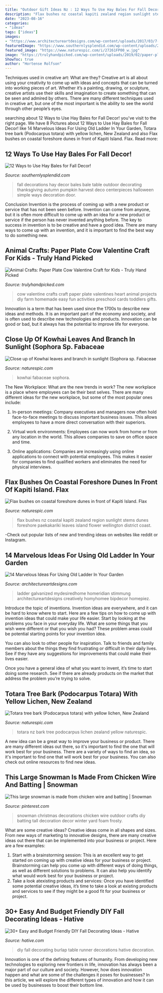 ```yaml
---
title: "Outdoor Gift Ideas Nz : 12 Ways To Use Hay Bales For Fall Decor!"
description: "Flax bushes nz coastal kapiti zealand region sunlight stems dunes foreshore paekakariki leaves island flower wellington district coast"
date: "2023-08-16"
categories:
- "ideas"
tags: ["ideas"]
images:
- "https://www.architectureartdesigns.com/wp-content/uploads/2017/03/7-28-e1490137707118.jpg"
featuredImage: "https://www.southernlysplendid.com/wp-content/uploads/2017/08/hay13.jpg"
featured_image: "https://www.naturespic.com/i/27261FP00_w.jpg"
image: "https://trulyhandpicked.com/wp-content/uploads/2019/02/paper-plate-cow-valentine-craft-for-kids-crafty-morning-1550725303g48kn.png"
ShowToc: true
author: "Hortense Rolfson"
---
```



Techniques used in creative art: What are they?
Creative art is all about using your creativity to come up with ideas and concepts that can be turned into working pieces of art. Whether it’s a painting, drawing, or sculpture, creative artists use their skills and imagination to create something that can be seen and admired by others. There are many different techniques used in creative art, but one of the most important is the ability to see the world through other people’s eyes.

	

		
searching about 12 Ways to Use Hay Bales for Fall Decor! you've visit to the right page. We have 8 Pictures about 12 Ways to Use Hay Bales for Fall Decor! like 14 Marvelous Ideas For Using Old Ladder In Your Garden, Totara tree bark (Podocarpus totara) with yellow lichen, New Zealand and also Flax bushes on coastal foreshore dunes in front of Kapiti Island. Flax. Read more:
		
    
## 12 Ways To Use Hay Bales For Fall Decor!

<img loading=lazy src="https://www.southernlysplendid.com/wp-content/uploads/2017/08/hay13.jpg" onerror="this.onerror=null;this.src='https://tse1.mm.bing.net/th?id=OIP.MIHJNY36PqUDPXbCYzF3HgAAAA&amp;pid=15.1';" alt="12 Ways to Use Hay Bales for Fall Decor!">

_Source: southernlysplendid.com_

>fall decorations hay decor bales bale table outdoor decorating thanksgiving autumn pumpkin harvest deco centerpieces halloween simple ways decoration door. 

	

Conclusion
Invention is the process of coming up with a new product or service that has not been seen before. Invention can come from anyone, but it is often more difficult to come up with an idea for a new product or service if the person has never invented anything before. The key to success in invention is to be creative and have a good idea. There are many ways to come up with an invention, and it is important to find the best way to do something new.

    
## Animal Crafts: Paper Plate Cow Valentine Craft For Kids - Truly Hand Picked

<img loading=lazy src="https://trulyhandpicked.com/wp-content/uploads/2019/02/paper-plate-cow-valentine-craft-for-kids-crafty-morning-1550725303g48kn.png" onerror="this.onerror=null;this.src='https://tse2.mm.bing.net/th?id=OIP.MzlFxiNEbZHSxvPOefvmKQHaLd&amp;pid=15.1';" alt="Animal Crafts: Paper Plate Cow Valentine Craft for Kids - Truly Hand Picked">

_Source: trulyhandpicked.com_

>cow valentine crafts craft paper plate valentines heart animal projects diy farm homemade easy fun activities preschool cards toddlers gifts. 

	

Innovation is a term that has been used since the 1700s to describe new ideas and methods. It is an important part of the economy and society, and is often used to describe new technologies and products. Innovation can be good or bad, but it always has the potential to improve life for everyone.

    
## Close Up Of Kowhai Leaves And Branch In Sunlight (Sophora Sp. Fabaceae

<img loading=lazy src="https://www.naturespic.com/i/35366FP00_w.jpg" onerror="this.onerror=null;this.src='https://tse4.mm.bing.net/th?id=OIP.UpbmFt1U_CTldTvoPK0TpQAAAA&amp;pid=15.1';" alt="Close up of Kowhai leaves and branch in sunlight (Sophora sp. Fabaceae">

_Source: naturespic.com_

>kowhai fabaceae sophora. 

	

The New Workplace: What are the new trends in work?
The new workplace is a place where employees can be their best selves. There are many different ideas for the new workplace, but some of the most popular ones include:
1. In-person meetings: Company executives and managers now often hold face-to-face meetings to discuss important business issues. This allows employees to have a more direct conversation with their superiors.

2. Virtual work environments: Employees can now work from home or from any location in the world. This allows companies to save on office space and time.

3. Online applications: Companies are increasingly using online applications to connect with potential employees. This makes it easier for companies to find qualified workers and eliminates the need for physical interviews.

    
## Flax Bushes On Coastal Foreshore Dunes In Front Of Kapiti Island. Flax

<img loading=lazy src="https://www.naturespic.com/i/55495OB00_w.jpg" onerror="this.onerror=null;this.src='https://tse3.mm.bing.net/th?id=OIP.c6kNQkGYGhPaguC61YhzbwHaJ3&amp;pid=15.1';" alt="Flax bushes on coastal foreshore dunes in front of Kapiti Island. Flax">

_Source: naturespic.com_

>flax bushes nz coastal kapiti zealand region sunlight stems dunes foreshore paekakariki leaves island flower wellington district coast. 

	

-Check out popular lists of new and trending ideas on websites like reddit or Instagram.

    
## 14 Marvelous Ideas For Using Old Ladder In Your Garden

<img loading=lazy src="https://www.architectureartdesigns.com/wp-content/uploads/2017/03/7-28-e1490137707118.jpg" onerror="this.onerror=null;this.src='https://tse2.mm.bing.net/th?id=OIP.FTH2cKWT3zFIfWENX3HNnQHaJz&amp;pid=15.1';" alt="14 Marvelous Ideas For Using Old Ladder In Your Garden">

_Source: architectureartdesigns.com_

>ladder galvanized mydesiredhome homeridian stimmung architectureartdesigns creatively homyhomee bipdecor homepiez. 

	

Introduce the topic of inventions.
Invention ideas are everywhere, and it can be hard to know where to start. Here are a few tips on how to come up with invention ideas that could make your life easier.
Start by looking at the problems you face in your everyday life. What are some things that you wish were different or that you wish you had? These problem areas could be potential starting points for your invention idea.

You can also look to other people for inspiration. Talk to friends and family members about the things they find frustrating or difficult in their daily lives. See if they have any suggestions for improvements that could make their lives easier.

Once you have a general idea of what you want to invent, it’s time to start doing some research. See if there are already products on the market that address the problem you’re trying to solve.

    
## Totara Tree Bark (Podocarpus Totara) With Yellow Lichen, New Zealand

<img loading=lazy src="https://www.naturespic.com/i/27261FP00_w.jpg" onerror="this.onerror=null;this.src='https://tse2.mm.bing.net/th?id=OIP.Do13uq8eupyv86ljTpiX4QHaLF&amp;pid=15.1';" alt="Totara tree bark (Podocarpus totara) with yellow lichen, New Zealand">

_Source: naturespic.com_

>totara nz bark tree podocarpus lichen zealand yellow naturespic. 

	

A new idea can be a great way to improve your business or product. There are many different ideas out there, so it's important to find the one that will work best for your business. There are a variety of ways to find an idea, so it's important to find one that will work best for your business. You can also check out online resources to find new ideas.

    
## This Large Snowman Is Made From Chicken Wire And Batting | Snowman

<img loading=lazy src="https://i.pinimg.com/736x/fa/db/18/fadb182427ef1ef4989bb7a9d360c4bb--snowman-poem-snowman-crafts.jpg" onerror="this.onerror=null;this.src='https://tse1.mm.bing.net/th?id=OIP.obnUvV7LY8fpdWpwDBhBZQHaJ3&amp;pid=15.1';" alt="This large snowman is made from chicken wire and batting | Snowman">

_Source: pinterest.com_

>snowman christmas decorations chicken wire outdoor crafts diy batting tall decoration decor winter yard foam frosty. 

	

What are some creative ideas?
Creative ideas come in all shapes and sizes. From new ways of marketing to innovative designs, there are many creative ideas out there that can be implemented into your business or project. Here are a few examples: 
1. Start with a brainstorming session: This is an excellent way to get started on coming up with creative ideas for your business or project. Brainstorming can help you come up with different ways of doing things, as well as different solutions to problems. It can also help you identify what would work best for your business or project. 
2. Take a look atexisting products and services: Once you have identified some potential creative ideas, it’s time to take a look at existing products and services to see if they might be a good fit for your business or project.

    
## 30+ Easy And Budget Friendly DIY Fall Decorating Ideas - Hative

<img loading=lazy src="https://hative.com/wp-content/uploads/2017/09/fall-decorations-diy/31-fall-decoration-diy-ideas-tutorials.jpg" onerror="this.onerror=null;this.src='https://tse4.mm.bing.net/th?id=OIP.KaINovb_QbhELCwDIeJDJwHaPK&amp;pid=15.1';" alt="30+ Easy and Budget Friendly DIY Fall Decorating Ideas - Hative">

_Source: hative.com_

>diy fall decorating burlap table runner decorations hative decoration. 

	

Innovation is one of the defining features of humanity. From developing new technologies to exploring new frontiers in life, innovation has always been a major part of our culture and society. However, how does innovation happen and what are some of the challenges it poses for businesses? In this article, we will explore the different types of innovation and how it can be used by businesses to boost their bottom line.

